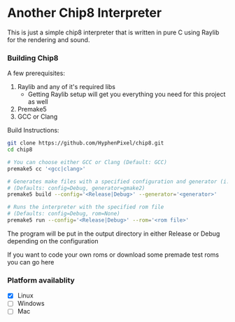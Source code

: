 # Another Chip8 Interpreter
This is just a simple chip8 interpreter that is written in pure C using Raylib for the rendering and sound.

### Building Chip8
A few prerequisites:
1. Raylib and any of it's required libs
    - Getting Raylib setup will get you everything you need for this project as well
2. Premake5
3. GCC or Clang

Build Instructions:
```bash
git clone https://github.com/HyphenPixel/chip8.git
cd chip8

# You can choose either GCC or Clang (Default: GCC)
premake5 cc '<gcc|clang>'

# Generates make files with a specified configuration and generator (i.e. gmake2, vs2022, etc...)
# (Defaults: config=Debug, generator=gmake2)
premake5 build --config='<Release|Debug>' --generator='<generator>'

# Runs the interpreter with the specified rom file
# (Defaults: config=Debug, rom=None)
premake5 run --config='<Release|Debug>' --rom='<rom file>'
```
The program will be put in the output directory in either Release or Debug depending on the configuration

If you want to code your own roms or download some premade test roms you can go here [](https://chipo.ber.gp/)

### Platform availablity
 - [x] Linux
 - [ ] Windows
 - [ ] Mac
